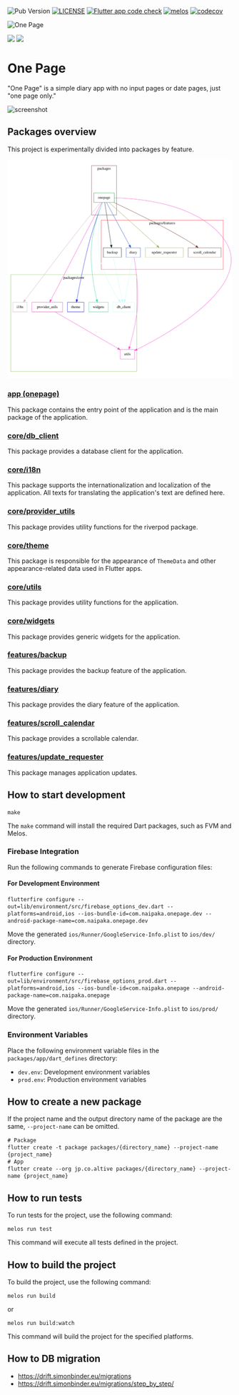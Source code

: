 ![Pub Version](https://img.shields.io/badge/dynamic/yaml?color=blue&label=release&query=version&url=https://raw.githubusercontent.com/naipaka/onepage/main/packages/app/pubspec.yaml)
[![LICENSE](https://img.shields.io/badge/license-MIT-blue.svg)](./LICENSE)
[![Flutter app code check](https://github.com/naipaka/onepage/actions/workflows/flutter-app-code-check.yml/badge.svg)](https://github.com/naipaka/onepage/actions/workflows/flutter-app-code-check.yml)
[![melos](https://img.shields.io/badge/maintained%20with-melos-f700ff.svg?style=flat-square)](https://github.com/invertase/melos)
[![codecov](https://codecov.io/gh/naipaka/onepage/graph/badge.svg?token=VSKGRHHHYW)](https://codecov.io/gh/naipaka/onepage)

<img src="./docs/icon.png" alt="One Page" width="200px" height="200px">

[<img src="./docs/appstore-badge.png" height="50">](https://apps.apple.com/us/app/one-page-simple-diary/id6738889085)
[<img src="./docs/google-play-badge.png" height="50">](https://play.google.com/store/apps/details?id=com.naipaka.onepage)

# One Page

"One Page" is a simple diary app with no input pages or date pages, just "one page only."

![screenshot](./docs/store-en.png)

## Packages overview

This project is experimentally divided into packages by feature.

![dependency_graph](./docs/dependency_graph.svg)

### [app (onepage)](packages/app)

This package contains the entry point of the application and is the main package of the application.

### [core/db_client](packages/core/db_client)

This package provides a database client for the application.

### [core/i18n](packages/core/i18n)

This package supports the internationalization and localization of the application. All texts for translating the application's text are defined here.

### [core/provider_utils](packages/core/provider_utils)

This package provides utility functions for the riverpod package.

### [core/theme](packages/core/theme)

This package is responsible for the appearance of `ThemeData` and other appearance-related data used in Flutter apps.

### [core/utils](packages/core/utils)

This package provides utility functions for the application.

### [core/widgets](packages/core/widgets)

This package provides generic widgets for the application.

### [features/backup](packages/features/backup)

This package provides the backup feature of the application.

### [features/diary](packages/features/diary)

This package provides the diary feature of the application.

### [features/scroll_calendar](packages/features/scroll_calendar)

This package provides a scrollable calendar.

### [features/update_requester](packages/features/update_requester)

This package manages application updates.

## How to start development

```shell
make
```

The `make` command will install the required Dart packages, such as FVM and Melos.

### Firebase Integration
Run the following commands to generate Firebase configuration files:

#### For Development Environment
```shell
flutterfire configure --out=lib/environment/src/firebase_options_dev.dart --platforms=android,ios --ios-bundle-id=com.naipaka.onepage.dev --android-package-name=com.naipaka.onepage.dev
```

Move the generated `ios/Runner/GoogleService-Info.plist` to `ios/dev/` directory.

#### For Production Environment
```shell
flutterfire configure --out=lib/environment/src/firebase_options_prod.dart --platforms=android,ios --ios-bundle-id=com.naipaka.onepage --android-package-name=com.naipaka.onepage
```

Move the generated `ios/Runner/GoogleService-Info.plist` to `ios/prod/` directory.

### Environment Variables
Place the following environment variable files in the `packages/app/dart_defines` directory:
- `dev.env`: Development environment variables
- `prod.env`: Production environment variables

## How to create a new package

If the project name and the output directory name of the package are the same,
`--project-name` can be omitted.

```shell
# Package
flutter create -t package packages/{directory_name} --project-name {project_name}
# App
flutter create --org jp.co.altive packages/{directory_name} --project-name {project_name}
```

## How to run tests

To run tests for the project, use the following command:

```shell
melos run test
```

This command will execute all tests defined in the project.

## How to build the project

To build the project, use the following command:

```shell
melos run build
```

or 

```shell
melos run build:watch
```

This command will build the project for the specified platforms.

## How to DB migration

- https://drift.simonbinder.eu/migrations
- https://drift.simonbinder.eu/migrations/step_by_step/
